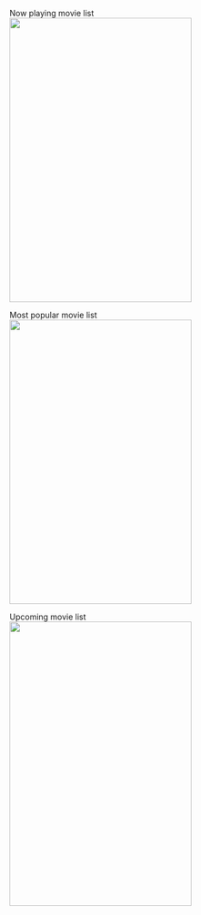 Now playing movie list
<br>
<img src="https://user-images.githubusercontent.com/32914909/60401360-f0d72580-9b88-11e9-8cd0-cff79bfa170a.png" width="320" height="500">

Most popular movie list
<br>
<img src="https://user-images.githubusercontent.com/32914909/60401368-fb91ba80-9b88-11e9-9a56-cf2a75ef2e61.png" width="320" height="500">

Upcoming movie list
<br>
<img src="https://user-images.githubusercontent.com/32914909/60401373-0b110380-9b89-11e9-90fd-0244c6b28129.png" width="320" height="500">
